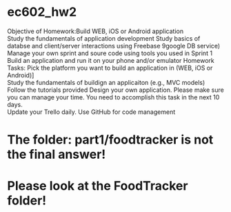 # ec602_hw2
  Objective of Homework:Build WEB, iOS or Android application	
	                      Study the fundamentals of application development	
	                      Study basics of databse and client/server interactions using Freebase 9google DB service)	
	                      Manage your own sprint and soure code using tools you used in Sprint 1	
	                      Build an application and run it on your phone and/or emulator	
        Homework Tasks:	Pick the platform you want to build an application in (WEB, iOS or Android)]	
	                      Study the fundamentals of buildign an applicaiton (e.g., MVC models)	
	                      Follow the tutorials provided	
	                      Design your own application.  Please make sure you can manage your time.   You need to accomplish this                         task in the next 10 days.	
                        Update your Trello daily.  Use GitHub for code management	
			
# The folder: part1/foodtracker is not the final answer!
# Please look at the FoodTracker folder!
